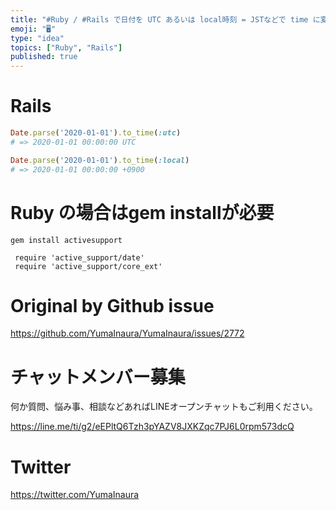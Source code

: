 ```yaml
---
title: "#Ruby / #Rails で日付を UTC あるいは local時刻 = JSTなどで time に変換するにはするには引数を指定せよ"
emoji: "🖥"
type: "idea"
topics: ["Ruby", "Rails"]
published: true
---
```


# Rails


```rb
Date.parse('2020-01-01').to_time(:utc)
# => 2020-01-01 00:00:00 UTC

Date.parse('2020-01-01').to_time(:local)
# => 2020-01-01 00:00:00 +0900

```

# Ruby の場合はgem installが必要

```
gem install activesupport
```

```
 require 'active_support/date'
 require 'active_support/core_ext'
```


# Original by Github issue

https://github.com/YumaInaura/YumaInaura/issues/2772








<!-- Update From Qiita API -->

# チャットメンバー募集


何か質問、悩み事、相談などあればLINEオープンチャットもご利用ください。

https://line.me/ti/g2/eEPltQ6Tzh3pYAZV8JXKZqc7PJ6L0rpm573dcQ





# Twitter


https://twitter.com/YumaInaura


<!-- Update From Qiita API -->


